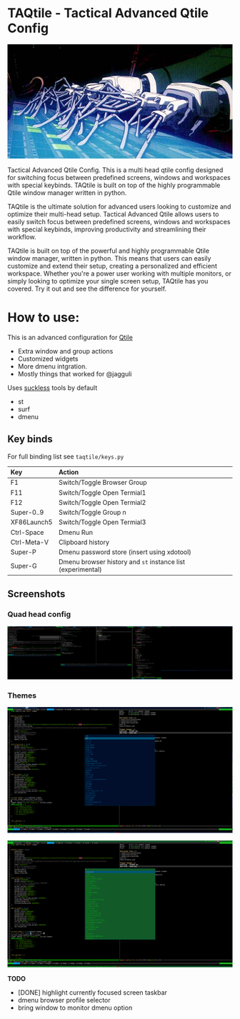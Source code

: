 # TAQtile - Tactical Advanced Qtile Config 

![TAQtile Operator](ghost-in-the-shell-fingers.jpg)

Tactical Advanced Qtile Config. This is a multi head qtile config designed for switching focus between predefined screens, windows and workspaces with special keybinds. TAQtile is built on top of the highly programmable Qtile window manager written in python. 

TAQtile is the ultimate solution for advanced users looking to customize and optimize their multi-head setup. Tactical Advanced Qtile allows users to easily switch focus between predefined screens, windows and workspaces with special keybinds, improving productivity and streamlining their workflow.

TAQtile is built on top of the powerful and highly programmable Qtile window manager, written in python. This means that users can easily customize and extend their setup, creating a personalized and efficient workspace.
Whether you're a power user working with multiple monitors, or simply looking to optimize your single screen setup, TAQtile has you covered. Try it out and see the difference for yourself.

# How to use:

This is an advanced configuration for [Qtile](https://gigthub.com/qtile)

- Extra window and group actions 
- Customized widgets
- More dmenu intgration.
- Mostly things that worked for @jagguli


Uses [suckless](https://suckless.org) tools by default

- st
- surf
- dmenu

## Key binds

For full binding list see `taqtile/keys.py`

| Key  | Action  |
|:--|:--|
| F1   | Switch/Toggle Browser Group |
| F11  | Switch/Toggle Open Termial1 |
| F12  | Switch/Toggle Open Termial2 |
| Super-0..9  | Switch/Toggle Group n |
| XF86Launch5  | Switch/Toggle Open Termial3 |
| Ctrl-Space  | Dmenu Run |
| Ctrl-Meta-V | Clipboard history |
| Super-P | Dmenu password store (insert using xdotool)|
| Super-G | Dmenu browser history and `st` instance list (experimental)|


## Screenshots

### Quad head config

![Quad](quad.png)

### Themes

![Star Trek Blue](startrekblue.png)

![Matrix Green](matrixgreen.png)

**TODO**
- [DONE] highlight currently focused screen taskbar
- dmenu browser profile selector
- bring window to monitor dmenu option
